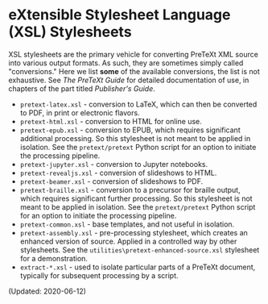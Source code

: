 eXtensible Stylesheet Language (XSL) Stylesheets
================================================

XSL stylesheets are the primary vehicle for converting PreTeXt XML
source into various output formats.  As such, they are sometimes
simply called "conversions."  Here we list **some** of the available
conversions, the list is not exhaustive.  See _The PreTeXt Guide_
for detailed documentation of use, in chapters of the part
titled _Publisher's Guide_.

* `pretext-latex.xsl` - conversion to LaTeX, which can then
be converted to PDF, in print or electronic flavors.
* `pretext-html.xsl` - conversion to HTML for online use.
* `pretext-epub.xsl` - conversion to EPUB, which
requires significant additional processing.  So this stylesheet
is not meant to be applied in isolation.  See the `pretext/pretext`
Python script for an option to initiate the processing pipeline.
* `pretext-jupyter.xsl` - conversion to Jupyter notebooks.
* `pretext-revealjs.xsl` - conversion of slideshows to HTML.
* `pretext-beamer.xsl` - conversion of slideshows to PDF.
* `pretext-braille.xsl` - conversion to a precursor for braille output, which
requires significant further processing.  So this stylesheet
is not meant to be applied in isolation.  See the `pretext/pretext`
Python script for an option to initiate the processing pipeline.
* `pretext-common.xsl` - base templates, and not useful in isolation.
* `pretext-assembly.xsl` - pre-processing stylesheet, which creates an
enhanced version of source.  Applied in a controlled way by other stylesheets.
See the `utilities\pretext-enhanced-source.xsl` stylesheet for a demonstration.
* `extract-*.xsl` - used to isolate particular parts of a PreTeXt
document, typically for subsequent processing by a script.

(Updated: 2020-06-12)